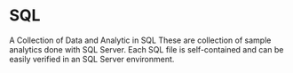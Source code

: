 # SQL
A Collection of Data and Analytic in SQL These are collection of sample analytics done with SQL Server. 
Each SQL file is self-contained and can be easily verified in an SQL Server environment.
